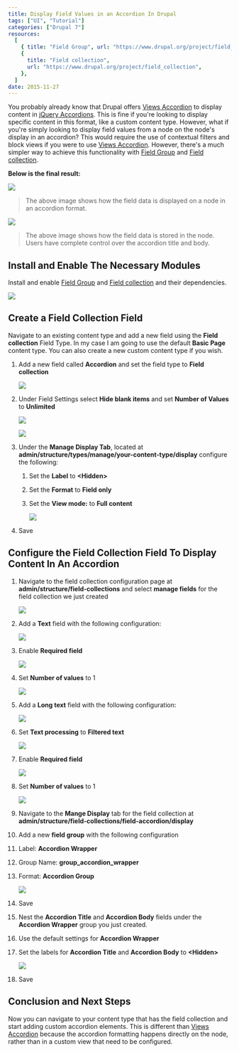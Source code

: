 ```yaml
---
title: Display Field Values in an Accordion In Drupal
tags: ["UI", "Tutorial"]
categories: ["Drupal 7"]
resources:
  [
    { title: "Field Group", url: "https://www.drupal.org/project/field_group" },
    {
      title: "Field collection",
      url: "https://www.drupal.org/project/field_collection",
    },
  ]
date: 2015-11-27
---
```


You probably already know that Drupal offers [Views Accordion](https://www.drupal.org/project/views_accordion) to display content in [jQuery Accordions](https://jqueryui.com/accordion/). This is fine if you're looking to display specific content in this format, like a custom content type. However, what if you're simply looking to display field values from a node on the node's display in an accordion? This would require the use of contextual filters and block views if you were to use [Views Accordion](https://www.drupal.org/project/views_accordion). However, there's a much simpler way to achieve this functionality with [Field Group](https://www.drupal.org/project/field_group) and [Field collection](https://www.drupal.org/project/field_collection).

**Below is the final result:**

![](/assets/images/posts/display-field-values-accordion-drupal/accordion-1.gif)

> The above image shows how the field data is displayed on a node in an accordion format.

![](/assets/images/posts/display-field-values-accordion-drupal/Screen-Shot-2015-11-28-at-9.41.02-AM.png)

> The above image shows how the field data is stored in the node. Users have complete control over the accordion title and body.

## Install and Enable The Necessary Modules

Install and enable [Field Group](https://www.drupal.org/project/field_group) and [Field collection](https://www.drupal.org/project/field_collection) and their dependencies.

![](/assets/images/posts/display-field-values-accordion-drupal/Screen-Shot-2015-11-27-at-10.56.16-AM.png)

## Create a Field Collection Field

Navigate to an existing content type and add a new field using the **Field collection** Field Type. In my case I am going to use the default **Basic Page** content type. You can also create a new custom content type if you wish.

1. Add a new field called **Accordion** and set the field type to **Field collection**

   ![](/assets/images/posts/display-field-values-accordion-drupal/Screen-Shot-2015-11-27-at-10.57.13-AM.png)

2. Under Field Settings select **Hide blank items** and set **Number of Values** to **Unlimited**

   ![](/assets/images/posts/display-field-values-accordion-drupal/Screen-Shot-2015-11-27-at-10.59.09-AM.png)

   ![](/assets/images/posts/display-field-values-accordion-drupal/Screen-Shot-2015-11-27-at-10.59.52-AM.png)

3. Under the **Manage Display Tab**, located at **admin/structure/types/manage/your-content-type/display** configure the following:

   1. Set the **Label** to **<Hidden\>**
   2. Set the **Format** to **Field only**
   3. Set the **View mode:** to **Full content**

      ![](/assets/images/posts/display-field-values-accordion-drupal/Screen-Shot-2015-11-27-at-11.03.40-AM.png)

4. Save

## Configure the Field Collection Field To Display Content In An Accordion

1. Navigate to the field collection configuration page at **admin/structure/field-collections** and select **manage fields** for the field collection we just created

   ![](/assets/images/posts/display-field-values-accordion-drupal/Screen-Shot-2015-11-27-at-11.05.47-AM.png)

2. Add a **Text** field with the following configuration:

   ![](/assets/images/posts/display-field-values-accordion-drupal/Screen-Shot-2015-11-27-at-11.06.38-AM.png)

3. Enable **Required field**

   ![](/assets/images/posts/display-field-values-accordion-drupal/Screen-Shot-2015-11-27-at-11.08.01-AM.png)

4. Set **Number of values** to 1

   ![](/assets/images/posts/display-field-values-accordion-drupal/Screen-Shot-2015-11-27-at-11.08.07-AM.png)

5. Add a **Long text** field with the following configuration:

   ![](/assets/images/posts/display-field-values-accordion-drupal/Screen-Shot-2015-11-27-at-11.09.42-AM.png)

6. Set **Text processing** to **Filtered text**

   ![](/assets/images/posts/display-field-values-accordion-drupal/Screen-Shot-2015-11-28-at-9.31.37-AM.png)

7. Enable **Required field**

   ![](/assets/images/posts/display-field-values-accordion-drupal/Screen-Shot-2015-11-28-at-9.32.05-AM.png)

8. Set **Number of values** to 1

   ![](/assets/images/posts/display-field-values-accordion-drupal/Screen-Shot-2015-11-28-at-9.32.26-AM.png)

9. Navigate to the **Mange Display** tab for the field collection at **admin/structure/field-collections/field-accordion/display**
10. Add a new **field group** with the following configuration
11. Label: **Accordion Wrapper**
12. Group Name: **group_accordion_wrapper**
13. Format: **Accordion Group**

    ![](/assets/images/posts/display-field-values-accordion-drupal/Screen-Shot-2015-11-28-at-9.34.39-AM.png)

14. Save
15. Nest the **Accordion Title** and **Accordion Body** fields under the **Accordion Wrapper** group you just created.
16. Use the default settings for **Accordion Wrapper**
17. Set the labels for **Accordion Title** and **Accordion Body** to **<Hidden\>**

    ![](/assets/images/posts/display-field-values-accordion-drupal/Screen-Shot-2015-11-28-at-9.36.34-AM.png)

18. Save

## Conclusion and Next Steps

Now you can navigate to your content type that has the field collection and start adding custom accordion elements. This is different than [Views Accordion](https://www.drupal.org/project/views_accordion) because the accordion formatting happens directly on the node, rather than in a custom view that need to be configured.
